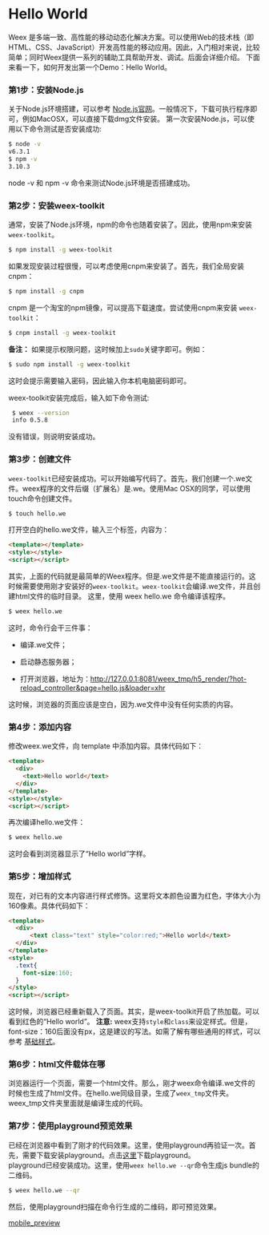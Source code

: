 # Hello World 
Weex 是多端一致、高性能的移动动态化解决方案。可以使用Web的技术栈（即HTML、CSS、JavaScript）开发高性能的移动应用。因此，入门相对来说，比较简单；同时Weex提供一系列的辅助工具帮助开发、调试。后面会详细介绍。
下面来看一下，如何开发出第一个Demo：Hello World。  

### 第1步：安装Node.js    
关于Node.js环境搭建，可以参考 [Node.js官网](https://nodejs.org/en/)。一般情况下，下载可执行程序即可，例如MacOSX，可以直接下载dmg文件安装。
第一次安装Node.js，可以使用以下命令测试是否安装成功:  

```bash   
$ node -v
v6.3.1
$ npm -v
3.10.3
```	
node -v 和 npm -v 命令来测试Node.js环境是否搭建成功。	
### 第2步：安装weex-toolkit    
通常，安装了Node.js环境，npm的命令也随着安装了。因此，使用npm来安装 `weex-toolkit`。       

```bash
$ npm install -g weex-toolkit    
```	  
	
如果发现安装过程很慢，可以考虑使用cnpm来安装了。首先，我们全局安装 cnpm：     

```bash
$ npm install -g cnpm 	       
```
		
cnpm 是一个淘宝的npm镜像，可以提高下载速度。尝试使用cnpm来安装 `weex-toolkit`：     

```bash
$ cnpm install -g weex-toolkit      
``` 

**备注：** 如果提示权限问题，这时候加上`sudo`关键字即可。例如：  
 
```bash 
$ sudo npm install -g weex-toolkit 	   
```
这时会提示需要输入密码，因此输入你本机电脑密码即可。       
 
 weex-toolkit安装完成后，输入如下命令测试:
 
```bash 	
 $ weex --version    
 info 0.5.8 
```
             
没有错误，则说明安装成功。               


### 第3步：创建文件     
`weex-toolkit`已经安装成功。可以开始编写代码了。首先，我们创建一个.we文件。weex程序的文件后缀（扩展名）是.we。使用Mac OSX的同学，可以使用touch命令创建文件。      

```bash	
$ touch hello.we       
```

打开空白的hello.we文件，输入三个标签，内容为：       
 
```html
<template></template>
<style></style>
<script></script>      
```	

其实，上面的代码就是最简单的Weex程序。但是.we文件是不能直接运行的。这时候需要使用刚才安装好的`weex-toolkit`。`weex-toolkit`会编译.we文件，并且创建html文件的临时目录。
这里，使用 weex hello.we 命令编译该程序。      

```bash
$ weex hello.we       
```	
	 
这时，命令行会干三件事： 
+ 编译.we文件；

+ 启动静态服务器；

+ 打开浏览器，地址为：http://127.0.0.1:8081/weex_tmp/h5_render/?hot-reload_controller&page=hello.js&loader=xhr

这时候，浏览器的页面应该是空白，因为.we文件中没有任何实质的内容。

### 第4步：添加内容     
修改weex.we文件，向 template 中添加内容。具体代码如下：      

````html
<template>
  <div>
	<text>Hello world</text>
  </div>
</template>
<style></style>
<script></script>       
````	
	 
再次编译hello.we文件：    

```bash
$ weex hello.we       
```	

这时会看到浏览器显示了“Hello world”字样。        

### 第5步：增加样式       
现在，对已有的文本内容进行样式修饰。这里将文本颜色设置为红色，字体大小为160像素。具体代码如下：              

````html 
<template>
  <div>
	  <text class="text" style="color:red;">Hello world</text>
  </div>
</template>
<style>
  .text{
    font-size:160;
  }
</style>
<script></script>     
````

这时候，浏览器已经重新载入了页面。其实，是weex-toolkit开启了热加载。可以看到红色的“Hello world”。
**注意:**
weex支持`style`和`class`来设定样式。但是，font-size：160后面没有px，这是建议的写法。如需了解有哪些通用的样式，可以参考 [基础样式](http://alibaba.github.io/weex/doc/references/common-style.html)。   


### 第6步：html文件载体在哪   
浏览器运行一个页面，需要一个html文件。那么，刚才weex命令编译.we文件的时候也生成了html文件。在hello.we同级目录，生成了`weex_tmp`文件夹。weex_tmp文件夹里面就是编译生成的代码。

### 第7步：使用playground预览效果           
已经在浏览器中看到了刚才的代码效果。这里，使用playground再验证一次。首先，需要下载安装playground。点击[这里](http://alibaba.github.io/weex/download.html)下载playground。  
playground已经安装成功。这里，使用`weex hello.we --qr`命令生成js bundle的二维码。

```bash
$ weex hello.we --qr      
```	   

然后，使用playground扫描在命令行生成的二维码，即可预览效果。   


[mobile_preview](http://alibaba.github.io/weex/img/demo/start-1.png)


	
		
	
		
	     

 
   

           
	
	
 